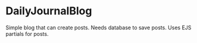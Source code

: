 # DailyJournalBlog
Simple blog that can create posts. Needs database to save posts. Uses EJS partials for posts.
